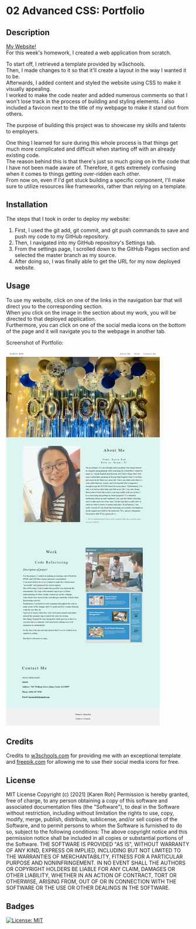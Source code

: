 # 02 Advanced CSS: Portfolio

## Description

[My Website!](https://kroh1031.github.io/week-02-portfolio/)  
For this week's homework, I created a web application from scratch.

To start off, I retrieved a template provided by w3schools.  
Then, I made changes to it so that it'll create a layout in the way I wanted it to be.  
Afterwards, I added content and styled the website using CSS to make it visually appealing.  
I worked to make the code neater and added numerous comments so that I won't lose track in the process of building and styling elements.
I also included a favicon next to the title of my webpage to make it stand out from others.

The purpose of building this project was to showcase my skills and talents to employers.

One thing I learned for sure during this whole process is that things get much more complicated and difficult when starting off with an already existing code.  
The reason behind this is that there's just so much going on in the code that I have not been made aware of. Therefore, it gets extremely confusing when it comes to things getting over-ridden each other.  
From now on, even if I'd get stuck building a specific component, I'll make sure to utilize resources like frameworks, rather than relying on a template.

## Installation

The steps that I took in order to deploy my website:

1. First, I used the git add, git commit, and git push commands to save and push my code to my GitHub repository.
2. Then, I navigated into my GitHub repository's Settings tab.
3. From the settings page, I scrolled down to the GitHub Pages section and selected the master branch as my source.
4. After doing so, I was finally able to get the URL for my now deployed website.

## Usage

To use my website, click on one of the links in the navigation bar that will direct you to the corresponding section.  
When you click on the image in the section about my work, you will be directed to that deployed application.  
Furthermore, you can click on one of the social media icons on the bottom of the page and it will navigate you to the webpage in another tab.

Screenshot of Portfolio:

![Screenshot of Portfolio](./Assets/screenshot-of-portfolio.png)

## Credits

Credits to [w3schools.com](https://www.w3schools.com/) for providing me with an exceptional template and [freepik.com](https://www.freepik.com/) for allowing me to use their social media icons for free.

## License

MIT License
Copyright (c) [2021] [Karen Roh]
Permission is hereby granted, free of charge, to any person obtaining a copy
of this software and associated documentation files (the "Software"), to deal
in the Software without restriction, including without limitation the rights
to use, copy, modify, merge, publish, distribute, sublicense, and/or sell
copies of the Software, and to permit persons to whom the Software is
furnished to do so, subject to the following conditions:
The above copyright notice and this permission notice shall be included in all
copies or substantial portions of the Software.
THE SOFTWARE IS PROVIDED "AS IS", WITHOUT WARRANTY OF ANY KIND, EXPRESS OR
IMPLIED, INCLUDING BUT NOT LIMITED TO THE WARRANTIES OF MERCHANTABILITY,
FITNESS FOR A PARTICULAR PURPOSE AND NONINFRINGEMENT. IN NO EVENT SHALL THE
AUTHORS OR COPYRIGHT HOLDERS BE LIABLE FOR ANY CLAIM, DAMAGES OR OTHER
LIABILITY, WHETHER IN AN ACTION OF CONTRACT, TORT OR OTHERWISE, ARISING FROM,
OUT OF OR IN CONNECTION WITH THE SOFTWARE OR THE USE OR OTHER DEALINGS IN THE
SOFTWARE.

## Badges

[![License: MIT](https://img.shields.io/badge/License-MIT-yellow.svg)](https://opensource.org/licenses/MIT)

